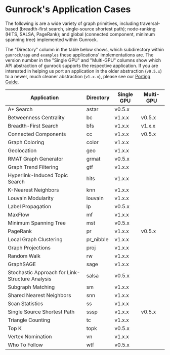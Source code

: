 # Gunrock's Application Cases

The following is are a wide variety of graph primitives, including traversal-based (breadth-first search, single-source shortest path); node-ranking (HITS, SALSA, PageRank); and global (connected component, minimum spanning tree) implemented within Gunrock.

The "Directory" column in the table below shows, which subdirectory within `gunrock/app` and `examples` these applications' implementations are. The version number in the "Single GPU" and "Multi-GPU" columns show which API abstraction of gunrock supports the respective application. If you are interested in helping us port an application in the older abstraction (`v0.5.x`) to a newer, much cleaner abstraction (`v1.x.x`), please see our [Porting Guide](https://gunrock.github.io/docs/developers.html#porting_guide).


| Application                                     | Directory | Single GPU | Multi-GPU |
|-------------------------------------------------|-----------|------------|-----------|
| A* Search                                       | astar     | v0.5.x     |           |
| Betweenness Centrality                          | bc        | v1.x.x     | v0.5.x    |
| Breadth-First Search                            | bfs       | v1.x.x     | v1.x.x    |
| Connected Components                            | cc        | v1.x.x     | v0.5.x    |
| Graph Coloring                                  | color     | v1.x.x     |           |
| Geolocation                                     | geo       | v1.x.x     |           |
| RMAT Graph Generator                            | grmat     | v0.5.x     |           |
| Graph Trend Filtering                           | gtf       | v1.x.x     |           |
| Hyperlink-Induced Topic Search                  | hits      | v1.x.x     |           |
| K-Nearest Neighbors                             | knn       | v1.x.x     |           |
| Louvain Modularity                              | louvain   | v1.x.x     |           |
| Label Propagation                               | lp        | v0.5.x     |           |
| MaxFlow                                         | mf        | v1.x.x     |           |
| Minimum Spanning Tree                           | mst       | v0.5.x     |           |
| PageRank                                        | pr        | v1.x.x     | v0.5.x    |
| Local Graph Clustering                          | pr_nibble | v1.x.x     |           |
| Graph Projections                               | proj      | v1.x.x     |           |
| Random Walk                                     | rw        | v1.x.x     |           |
| GraphSAGE                                       | sage      | v1.x.x     |           |
| Stochastic Approach for Link-Structure Analysis | salsa     | v0.5.x     |           |
| Subgraph Matching                               | sm        | v1.x.x     |           |
| Shared Nearest Neighbors                        | snn       | v1.x.x     |           |
| Scan Statistics                                 | ss        | v1.x.x     |           |
| Single Source Shortest Path                     | sssp      | v1.x.x     | v0.5.x    |
| Triangle Counting                               | tc        | v1.x.x     |           |
| Top K                                           | topk      | v0.5.x     |           |
| Vertex Nomination                               | vn        | v1.x.x     |           |
| Who To Follow                                   | wtf       | v0.5.x     |           |
